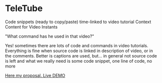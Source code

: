 TeleTube
========

Code snippets (ready to copy/paste) time-linked to video tutorial 
Context Content for Video Instants

"What command has he used in that video?"

Yes! sometimes there are lots of code and commands in video tutorials. Everything is fine when source code is linked in description of video, or in the comments. Better is captions are used, but... in general not source code is left and what we really need is some code snippet, one line of code, no more

[Here my proposal. Live DEMO](http://adagio.github.io/TeleTube/demo.html)
